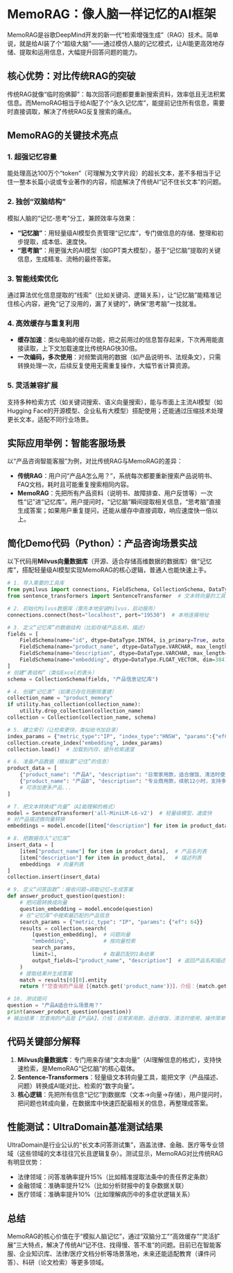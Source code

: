 # MemoRAG：像人脑一样记忆的AI框架
MemoRAG是谷歌DeepMind开发的新一代“检索增强生成”（RAG）技术。简单说，就是给AI装了个“超级大脑”——通过模仿人脑的记忆模式，让AI能更高效地存储、提取和运用信息，大幅提升回答问题的能力。


## 核心优势：对比传统RAG的突破
传统RAG就像“临时抱佛脚”：每次回答问题都要重新搜索资料，效率低且无法积累信息。而MemoRAG相当于给AI配了个“永久记忆库”，能提前记住所有信息，需要时直接调取，解决了传统RAG反复搜索的痛点。


## MemoRAG的关键技术亮点
### 1. 超强记忆容量
能处理高达100万个“token”（可理解为文字片段）的超长文本，差不多相当于记住一整本长篇小说或专业著作的内容，彻底解决了传统AI“记不住长文本”的问题。

### 2. 独创“双脑结构”
模拟人脑的“记忆-思考”分工，兼顾效率与效果：
- **“记忆脑”**：用轻量级AI模型负责管理“记忆库”，专门做信息的存储、整理和初步提取，成本低、速度快。
- **“思考脑”**：用更强大的AI模型（如GPT类大模型），基于“记忆脑”提取的关键信息，生成精准、流畅的最终答案。

### 3. 智能线索优化
通过算法优化信息提取的“线索”（比如关键词、逻辑关系），让“记忆脑”能精准记住核心内容，避免“记了没用的，漏了关键的”，确保“思考脑”一找就准。

### 4. 高效缓存与重复利用
- **缓存加速**：类似电脑的缓存功能，把之前用过的信息暂存起来，下次再用能直接读取，上下文加载速度比传统RAG快30倍。
- **一次编码，多次使用**：对频繁调用的数据（如产品说明书、法规条文），只需转换处理一次，后续反复使用无需重复操作，大幅节省计算资源。

### 5. 灵活兼容扩展
支持多种检索方式（如关键词搜索、语义向量搜索），能与市面上主流AI模型（如Hugging Face的开源模型、企业私有大模型）搭配使用；还能通过压缩技术处理更长文本，适配不同行业场景。


## 实际应用举例：智能客服场景
以“产品咨询智能客服”为例，对比传统RAG与MemoRAG的差异：
- **传统RAG**：用户问“产品A怎么用？”，系统每次都要重新搜索产品说明书、FAQ文档，耗时且可能重复搜索相同内容。
- **MemoRAG**：先把所有产品资料（说明书、故障排查、用户反馈等）一次性“记”进“记忆库”。用户提问时，“记忆脑”瞬间提取相关信息，“思考脑”直接生成答案；如果用户重复提问，还能从缓存中直接调取，响应速度快一倍以上。


## 简化Demo代码（Python）：产品咨询场景实战
以下代码用**Milvus向量数据库**（开源、适合存储高维数据的数据库）做“记忆库”，搭配轻量级AI模型实现MemoRAG的核心逻辑，普通人也能快速上手。

```python
# 1. 导入需要的工具库
from pymilvus import connections, FieldSchema, CollectionSchema, DataType, Collection, utility
from sentence_transformers import SentenceTransformer  # 文本转向量的工具

# 2. 初始化Milvus数据库（需先本地安装Milvus，启动服务）
connections.connect(host="localhost", port="19530")  # 本地连接地址

# 3. 定义“记忆库”的数据结构（比如存储产品名称、描述）
fields = [
    FieldSchema(name="id", dtype=DataType.INT64, is_primary=True, auto_id=True),  # 唯一ID
    FieldSchema(name="product_name", dtype=DataType.VARCHAR, max_length=200),     # 产品名
    FieldSchema(name="description", dtype=DataType.VARCHAR, max_length=1000),    # 产品描述
    FieldSchema(name="embedding", dtype=DataType.FLOAT_VECTOR, dim=384)          # 文本向量（用于快速检索）
]
# 创建“表结构”（类似Excel的表头）
schema = CollectionSchema(fields, "产品信息记忆库")

# 4. 创建“记忆表”（如果已存在则删除重建）
collection_name = "product_memory"
if utility.has_collection(collection_name):
    utility.drop_collection(collection_name)
collection = Collection(collection_name, schema)

# 5. 建立索引（让检索更快，类似给书加目录）
index_params = {"metric_type":"IP", "index_type":"HNSW", "params":{"efConstruction":64, "M":16}}
collection.create_index("embedding", index_params)
collection.load()  # 加载到内存，提升检索速度

# 6. 准备产品数据（模拟要“记住”的信息）
product_data = [
    {"product_name": "产品A", "description": "日常家用款，适合做饭、清洁时使用，操作简单"},
    {"product_name": "产品B", "description": "专业商用款，续航12小时，支持多人协同操作"},
    # 可添加更多产品...
]

# 7. 把文本转换成“向量”（AI能理解的格式）
model = SentenceTransformer('all-MiniLM-L6-v2')  # 轻量级模型，速度快
# 对产品描述做向量转换
embeddings = model.encode([item["description"] for item in product_data])

# 8. 把数据存入“记忆库”
insert_data = [
    [item["product_name"] for item in product_data],  # 产品名列表
    [item["description"] for item in product_data],   # 描述列表
    embeddings  # 向量列表
]
collection.insert(insert_data)

# 9. 定义“问答函数”：接收问题→调取记忆→生成答案
def answer_product_question(question):
    # 把问题转换成向量
    question_embedding = model.encode(question)
    # 在“记忆库”中搜索最匹配的产品信息
    search_params = {"metric_type": "IP", "params": {"ef": 64}}
    results = collection.search(
        [question_embedding],  # 问题向量
        "embedding",           # 按向量检索
        search_params,
        limit=1,               # 取最匹配的1条结果
        output_fields=["product_name", "description"]  # 返回产品名和描述
    )
    # 提取结果并生成答案
    match = results[0][0].entity
    return f"您查询的产品是【{match.get('product_name')}】，介绍：{match.get('description')}"

# 10. 测试提问
question = "产品A适合什么场景用？"
print(answer_product_question(question))
# 输出结果：您查询的产品是【产品A】，介绍：日常家用款，适合做饭、清洁时使用，操作简单
```


## 代码关键部分解释
1. **Milvus向量数据库**：专门用来存储“文本向量”（AI理解信息的格式），支持快速检索，是MemoRAG“记忆脑”的核心载体。
2. **Sentence-Transformers**：轻量级文本转向量工具，能把文字（产品描述、问题）转换成AI能对比、检索的“数字向量”。
3. **核心逻辑**：先把所有信息“记忆”到数据库（文本→向量→存储），用户提问时，把问题也转成向量，在数据库中快速匹配最相关的信息，再整理成答案。


## 性能测试：UltraDomain基准测试结果
UltraDomain是行业公认的“长文本问答测试集”，涵盖法律、金融、医疗等专业领域（这些领域的文本往往冗长且逻辑复杂）。测试显示，MemoRAG对比传统RAG有明显优势：
- 法律领域：问答准确率提升15%（比如精准提取法条中的责任界定条款）
- 金融领域：准确率提升12%（比如分析财报中的复杂数据关联）
- 医疗领域：准确率提升10%（比如理解病历中的多症状逻辑关系）


## 总结
MemoRAG的核心价值在于“模拟人脑记忆”，通过“双脑分工”“高效缓存”“灵活扩展”三大特点，解决了传统AI“记不住、找得慢、答不准”的问题。目前已在智能客服、企业知识库、法律/医疗文档分析等场景落地，未来还能适配教育（课件问答）、科研（论文检索）等更多领域。